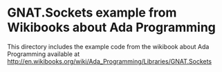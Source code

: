 GNAT.Sockets example from Wikibooks about Ada Programming
=========================================================
This directory includes the example code from the wikibook
about Ada Programming available at
http://en.wikibooks.org/wiki/Ada_Programming/Libraries/GNAT.Sockets

<!---
\_ Fix for syntax highlighting after underline.
-->
